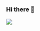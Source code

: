 ### Hi there 👋

![](https://gv.halberd.cn/Cheivin?theme=stroke-fill&active=3200ff&deactive=f1f1f1&len=8&speed=40&size=60&space=5&tail=0)
